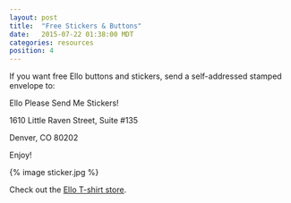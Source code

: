 ```yaml
---
layout: post
title:  "Free Stickers & Buttons"
date:   2015-07-22 01:38:00 MDT
categories: resources
position: 4
---
```


If you want free Ello buttons and stickers, send a self-addressed stamped envelope to:

Ello Please Send Me Stickers!

1610 Little Raven Street, Suite #135

Denver, CO 80202

Enjoy!

{% image sticker.jpg %}

Check out the [Ello T-shirt store](http://ello.threadless.com/#/).
